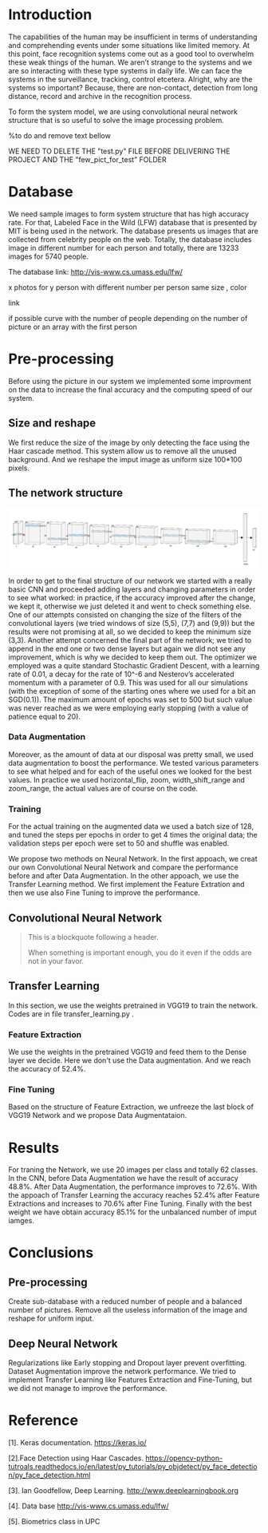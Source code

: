 # Introduction 

The capabilities of the human may be insufficient in terms of understanding and comprehending events under some situations like limited memory. At this point, face recognition systems come out as a good tool to overwhelm these weak things of the human. We aren’t strange to the systems and we are so interacting with these type systems in daily life. We can face the systems in the surveillance, tracking, control etcetera.   Alright, why are the systems so important? Because, there are non-contact, detection from long distance, record and archive in the recognition process. 

To form the system model, we are using convolutional neural network structure that is so useful to solve the image processing problem. 



%to do and remove text bellow 

WE NEED TO DELETE THE "test.py" FILE BEFORE DELIVERING THE PROJECT
AND THE "few_pict_for_test" FOLDER 

# Database 

We need sample images to form system structure that has high accuracy rate. For that, Labeled Face in the Wild (LFW) database that is presented by MIT is being used in the network. The database presents us images that are collected from celebrity people on the web. Totally, the database includes image in different number for each person and totally, there are 13233 images for 5740 people. 

The database link: http://vis-www.cs.umass.edu/lfw/




x photos for y person with different number per person same size , color 

link 

if possible curve with the number of people depending on the number of picture or an array with the first person 

# Pre-processing 

Before using the picture in our system we implemented some improvment on the data to increase the final accuracy and the computing speed of our system. 

## Size and reshape

We first reduce the size of the image by only detecting the face using the Haar cascade method. This system allow us to remove all the unused background. And we reshape the imput image as uniform size 100*100 pixels.


## The network structure
![CNN](page_image/CNN_structure.PNG)

In order to get to the final structure of our network we started with a really basic CNN and proceeded adding layers and changing parameters in order to see what worked: in practice, if the accuracy improved after the change, we kept it, otherwise we just deleted it and went to check something else.
One of our attempts consisted on changing the size of the filters of the convolutional layers (we tried windows of size (5,5), (7,7) and (9,9)) but the results were not promising at all, so we decided to keep the minimum size (3,3).
Another attempt concerned the final part of the network; we tried to append in the end one or two dense layers but again we did not see any improvement, which is why we decided to keep them out.
The optimizer we employed was a quite standard Stochastic Gradient Descent, with a learning rate of 0.01, a decay for the rate of 10^-6 and Nesterov’s accelerated momentum with a parameter of 0.9. This was used for all our simulations (with the exception of some of the starting ones where we used for a bit an SGD(0.1)).
The maximum amount of epochs was set to 500 but such value was never reached as we were employing early stopping (with a value of patience equal to 20).
### Data Augmentation
Moreover, as the amount of data at our disposal was pretty small, we used data augmentation to boost the performance. We tested various parameters to see what helped and for each of the useful ones we looked for the best values. In practice we used horizontal_flip, zoom, width_shift_range and zoom_range, the actual values are of course on the code.

### Training
For the actual training on the augmented data we used a batch size of 128, and tuned the steps per epochs in order to get 4 times the original data; the validation steps per epoch were set to 50 and shuffle was enabled.







We propose two methods on Neural Network. In the first appoach, we creat our own Convolutional Neural Network and compare the performance before and after Data Augmentation. In the other appoach, we use the Transfer Learning method. We first implement the Feature Extration and then we use also Fine Tuning to improve the performance.

## Convolutional Neural Network

> This is a blockquote following a header.
>
> When something is important enough, you do it even if the odds are not in your favor.


## Transfer Learning
In this section, we use the weights pretrained in VGG19 to train the network. Codes are in file transfer_learning.py .

### Feature Extraction
We use the weights in the pretrained VGG19 and feed them to the Dense layer we decide.
Here we don't use the Data augmentation. And we reach the accuracy of 52.4%. 

### Fine Tuning
Based on the structure of Feature Extraction, we unfreeze the last block of VGG19 Network and we propose Data Augmentataion.

# Results
For traning the Network, we use 20 images per class and totally 62 classes. In the CNN, before Data Augmentation we have the result of accuracy 48.8%. After Data Augmentation, the performance improves to 72.6%.
With the appoach of Transfer Learning the accuracy reaches 52.4% after Feature Extractions and increases to 70.6% after Fine Tuning.
Finally with the best weight we have obtain accuracy 85.1% for the unbalanced number of imput iamges.

# Conclusions
## Pre-processing
Create sub-database with a reduced number of people and a balanced number of pictures.
Remove all the useless information of the image and reshape for uniform input.

## Deep Neural Network
Regularizations like Early stopping and Dropout layer prevent overfitting.
Dataset Augmentation improve the network performance.
We tried to implement Transfer Learning like Features Extraction and Fine-Tuning, but we did not manage to improve the performance.

# Reference
[1]. Keras documentation.  https://keras.io/

[2].Face Detection using Haar Cascades. https://opencv-python-tutroals.readthedocs.io/en/latest/py_tutorials/py_objdetect/py_face_detection/py_face_detection.html

[3]. Ian Goodfellow, Deep Learning.  http://www.deeplearningbook.org

[4]. Data base http://vis-www.cs.umass.edu/lfw/

[5]. Biometrics class in UPC
